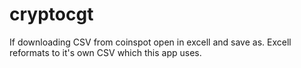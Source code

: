 # cryptocgt
 
If downloading CSV from coinspot open in excell and save as. Excell reformats to it's own CSV which this app uses.
